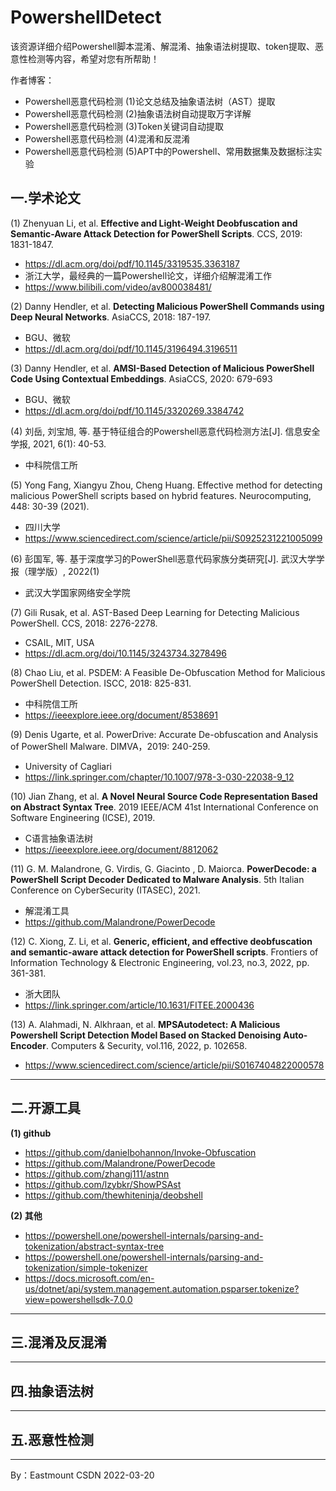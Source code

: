 # PowershellDetect
该资源详细介绍Powershell脚本混淆、解混淆、抽象语法树提取、token提取、恶意性检测等内容，希望对您有所帮助！

作者博客：
- Powershell恶意代码检测 (1)论文总结及抽象语法树（AST）提取
- Powershell恶意代码检测 (2)抽象语法树自动提取万字详解
- Powershell恶意代码检测 (3)Token关键词自动提取
- Powershell恶意代码检测 (4)混淆和反混淆
- Powershell恶意代码检测 (5)APT中的Powershell、常用数据集及数据标注实验

## 一.学术论文

(1) Zhenyuan Li, et al. **Effective and Light-Weight Deobfuscation and Semantic-Aware Attack Detection for PowerShell Scripts**. CCS, 2019: 1831-1847.
- https://dl.acm.org/doi/pdf/10.1145/3319535.3363187
- 浙江大学，最经典的一篇Powershell论文，详细介绍解混淆工作
- https://www.bilibili.com/video/av800038481/

(2) Danny Hendler, et al. **Detecting Malicious PowerShell Commands using Deep Neural Networks**. AsiaCCS, 2018: 187-197.
- BGU、微软
- https://dl.acm.org/doi/pdf/10.1145/3196494.3196511

(3) Danny Hendler, et al. **AMSI-Based Detection of Malicious PowerShell Code Using Contextual Embeddings**. AsiaCCS, 2020: 679-693
- BGU、微软
- https://dl.acm.org/doi/pdf/10.1145/3320269.3384742

(4) 刘岳, 刘宝旭, 等. 基于特征组合的Powershell恶意代码检测方法[J]. 信息安全学报, 2021, 6(1): 40-53.
- 中科院信工所


(5) Yong Fang, Xiangyu Zhou, Cheng Huang. Effective method for detecting malicious PowerShell scripts based on hybrid features. Neurocomputing, 448: 30-39 (2021).
- 四川大学
- https://www.sciencedirect.com/science/article/pii/S0925231221005099

(6) 彭国军, 等. 基于深度学习的PowerShell恶意代码家族分类研究[J]. 武汉大学学报（理学版）, 2022(1)
- 武汉大学国家网络安全学院

(7) Gili Rusak, et al. AST-Based Deep Learning for Detecting Malicious PowerShell. CCS, 2018: 2276-2278.
- CSAIL, MIT, USA
- https://dl.acm.org/doi/10.1145/3243734.3278496

(8) Chao Liu, et al. PSDEM: A Feasible De-Obfuscation Method for Malicious PowerShell Detection. ISCC, 2018: 825-831.
- 中科院信工所
- https://ieeexplore.ieee.org/document/8538691

(9) Denis Ugarte, et al. PowerDrive: Accurate De-obfuscation and Analysis of PowerShell Malware. DIMVA，2019: 240-259.
- University of Cagliari
- https://link.springer.com/chapter/10.1007/978-3-030-22038-9_12


(10) Jian Zhang, et al. **A Novel Neural Source Code Representation Based on Abstract Syntax Tree**. 2019 IEEE/ACM 41st International Conference on Software Engineering (ICSE), 2019.
- C语言抽象语法树
- https://ieeexplore.ieee.org/document/8812062


(11) G. M. Malandrone, G. Virdis, G. Giacinto , D. Maiorca. **PowerDecode: a PowerShell Script Decoder Dedicated to Malware Analysis**. 5th Italian Conference on CyberSecurity (ITASEC), 2021.
- 解混淆工具
- https://github.com/Malandrone/PowerDecode


(12) C. Xiong, Z. Li, et al. **Generic, efficient, and effective deobfuscation and semantic-aware attack detection for PowerShell scripts**. Frontiers of Information Technology & Electronic Engineering, vol.23, no.3, 2022, pp. 361-381.
- 浙大团队
- https://link.springer.com/article/10.1631/FITEE.2000436

(13) A. Alahmadi, N. Alkhraan, et al. **MPSAutodetect: A Malicious Powershell Script Detection Model Based on Stacked Denoising Auto-Encoder**. Computers & Security, vol.116, 2022, p. 102658.
- https://www.sciencedirect.com/science/article/pii/S0167404822000578


---

## 二.开源工具

**(1) github**

- https://github.com/danielbohannon/Invoke-Obfuscation
- https://github.com/Malandrone/PowerDecode
- https://github.com/zhangj111/astnn
- https://github.com/lzybkr/ShowPSAst
- https://github.com/thewhiteninja/deobshell

**(2) 其他**

- https://powershell.one/powershell-internals/parsing-and-tokenization/abstract-syntax-tree
- https://powershell.one/powershell-internals/parsing-and-tokenization/simple-tokenizer
- https://docs.microsoft.com/en-us/dotnet/api/system.management.automation.psparser.tokenize?view=powershellsdk-7.0.0

---

## 三.混淆及反混淆




----

## 四.抽象语法树

----

## 五.恶意性检测



---


By：Eastmount CSDN 2022-03-20
